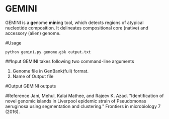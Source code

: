 # GEMINI
GEMINI is a **ge**nome **mini**ng tool, which detects regions of atypical nucleotide composition. It delineates compositional core (native) and accessory (alien) genome.

#Usage
```
python gemini.py genome.gbk output.txt
```
##Input
GEMINI takes following two command-line arguments
1. Genome file in GenBank(full) format.
2. Name of Output file

#Output
GEMINI outputs

#Reference
Jani, Mehul, Kalai Mathee, and Rajeev K. Azad. "Identification of novel genomic islands in Liverpool epidemic strain of Pseudomonas aeruginosa using segmentation and clustering." Frontiers in microbiology 7 (2016).
